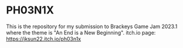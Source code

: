 # PH03N1X
This is the repository for my submission to Brackeys Game Jam 2023.1 where the theme is "An End is a New Beginning".
itch.io page: https://jksun22.itch.io/ph03n1x
